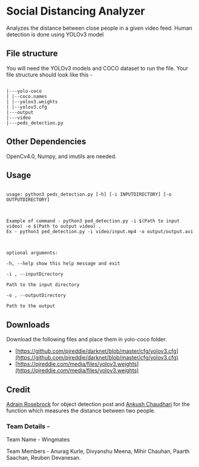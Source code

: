 
# Social Distancing Analyzer

  

Analyzes the distance between close people in a given video feed. Human detection is done using YOLOv3 model

  

## File structure

  

You will need the YOLOv3 models and COCO dataset to run the file. Your file structure should look like this -

  

```tree

|---yolo-coco
| |--coco.names
| |--yolov3.weights
| |--yolov3.cfg
|---output
|---video
|---peds_detection.py

```

## Other Dependencies

  

OpenCv4.0, Numpy, and imutils are needed.

  

## Usage

  

```

usage: python3 peds_detection.py [-h] [-i INPUTDIRECTORY] [-o OUTPUTDIRECTORY]

  

Example of command - python3 ped_detection.py -i $(Path to input video) -o $(Path to output video) . 
Ex - python3 ped_detection.py -i video/input.mp4 -o output/output.avi

  

optional arguments:

-h, --help show this help message and exit

-i , --inputDirectory 

Path to the input directory

-o , --outputDirectory

Path to the output

```

## Downloads

Download the following files and place them in yolo-coco folder.

 - [https://github.com/pjreddie/darknet/blob/master/cfg/yolov3.cfg](https://github.com/pjreddie/darknet/blob/master/cfg/yolov3.cfg)
 - [https://pjreddie.com/media/files/yolov3.weights](https://pjreddie.com/media/files/yolov3.weights)

  

## Credit

[Adrain Rosebrock](https://www.pyimagesearch.com/2018/11/12/yolo-object-detection-with-opencv/) for object detection post and [Ankush Chaudhari](https://www.linkedin.com/in/ankush-chaudhari/) for the function which measures the distance between two people.


### Team Details -

  

Team Name - Wingmates

Team Members - Anurag Kurle, Divyanshu Meena, Mihir Chauhan, Paarth Saachan, Reuben Devanesan.